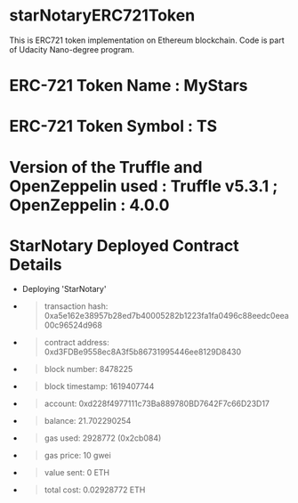 # starNotaryERC721Token
This is ERC721 token implementation on Ethereum blockchain. Code is part of Udacity Nano-degree program.


# ERC-721 Token Name : MyStars

# ERC-721 Token Symbol : TS

# Version of the Truffle and OpenZeppelin used : Truffle v5.3.1 ; OpenZeppelin : 4.0.0

# StarNotary Deployed Contract Details

  * Deploying 'StarNotary'

   * > transaction hash:    0xa5e162e38957b28ed7b40005282b1223fa1fa0496c88eedc0eea00c96524d968
   * > contract address:    0xd3FDBe9558ec8A3f5b86731995446ee8129D8430
   * > block number:        8478225
   * > block timestamp:     1619407744
   * > account:             0xd228f4977111c73Ba889780BD7642F7c66D23D17
   * > balance:             21.702290254
   * > gas used:            2928772 (0x2cb084)
   * > gas price:           10 gwei
   * > value sent:          0 ETH
   * > total cost:          0.02928772 ETH
